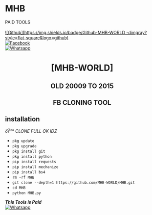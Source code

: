 # MHB
PAID TOOLS
<b></b> </br> <br>[![Github](https://img.shields.io/badge/Github-MHB-WORLD -dimgray?style=flat-square&logo=github)](https://github.com/MHB-WORLD)<br> [![Facebook](https://img.shields.io/badge/Facebook-ZULFIQAR-blue?style=flat-square&logo=facebook)](https://www.facebook.com/ZEEKO404)<br> [![Whatsapp](https://img.shields.io/badge/Whatsapp-MHB-deepgreen?style=flat-square&logo=whatsapp)](https://wa.me/+923463525774)



<h1 align="center"> [MHB-WORLD]</h1>

<h2 align="center">  OLD 20009 TO 2015  </h2>

<h2 align="center">  FB CLONING TOOL </h2>


## <b>installation</b>

ðŸ”° _CLONE FULL OK IDZ_


- `pkg update`
- `pkg upgrade`
- `pkg install git`
- `pkg install python`
- `pip install requests`
- `pip install mechanize`
- `pip install bs4`
- `rm -rf MHB`
- `git clone --depth=1 https://github.com/MHB-WORLD/MHB.git`
- `cd MHB`
- `python MHB.py`



 ___This Tools is Paid___</br>
 [![Whatsapp](https://img.shields.io/badge/Whatsapp-MHB-deepgreen?style=flat-square&logo=whatsapp)](https://wa.me/+923463525774)
